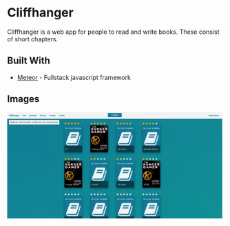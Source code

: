 # Cliffhanger

Cliffhanger is a web app for people to read and write books. These consist of short chapters.



## Built With

* [Meteor](https://www.meteor.com/) - Fullstack javascript framework


## Images

![Main Menu](https://raw.githubusercontent.com/xhunter61/cliffhanger/master/cliff1.png)

